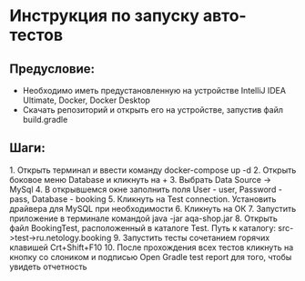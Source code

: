 <h1>Инструкция по запуску авто-тестов</h1>

<h2>Предусловие:</h2>

* Необходимо иметь предустановленную на устройстве IntelliJ IDEA Ultimate, Docker, 
Docker Desktop
* Скачать репозиторий и открыть его на устройстве, запустив файл build.gradle

<h2>Шаги:</h2>
1. Открыть терминал и ввести команду docker-compose up -d
2. Открыть боковое меню Database и кликнуть на +
3. Выбрать Data Source -> MySql
4. В открывшемся окне заполнить поля User - user, Password - pass, Database - booking
5. Кликнуть на Test connection. Установить драйвера для MySQL при необходимости
6. Кликнуть на ОК
7. Запустить приложение в терминале командой java -jar aqa-shop.jar
8. Открыть файл BookingTest, расположенный в каталоге Test.
Путь к каталогу: src->test->ru.netology.booking
9. Запустить тесты сочетанием горячих клавишей Crt+Shift+F10
10. После прохождения всех тестов кликнуть на кнопку со слоником и подписью Open Gradle test report
для того, чтобы увидеть отчетность